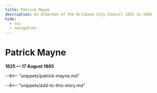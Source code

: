 ```yaml
---
title: Patrick Mayne
description: An Alderman of the Brisbane City Council 1853 to 1865
hide:
  - toc
  - navigation 
---
```


# Patrick Mayne

**1825 — 17 August 1865**

--8<-- "snippets/patrick-mayne.md"

--8<-- "snippets/add-to-this-story.md"
